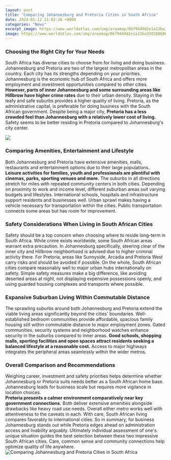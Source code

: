 ```yaml
---
layout: post
title: "Comparing Johannesburg and Pretoria Cities in South Africa"
date: 2024-01-12 21:02:26 +0000
categories: "News"
excerpt_image: https://www.worldatlas.com/img/areamap/0bf9449d2e1a12ba320280690b70272b.gif
image: https://www.worldatlas.com/img/areamap/0bf9449d2e1a12ba320280690b70272b.gif
---
```


### Choosing the Right City for Your Needs
South Africa has diverse cities to choose from for living and doing business. Johannesburg and Pretoria are two of the largest metropolitan areas in the country. Each city has its strengths depending on your priorities. 
Johannesburg is the economic hub of South Africa and offers more employment and investment opportunities compared to other cities. **However, parts of inner Johannesburg and some surrounding areas like Hillbrow have higher crime rates** due to their urban density. Staying in the leafy and safe suburbs provides a higher quality of living. 
Pretoria, as the administrative capital, is preferable for doing business with the South African government. Despite being a major city, **Pretoria has a less crowded feel than Johannesburg with a relatively lower cost of living.** Safety seems to be better residing in Pretoria compared to Johannesburg's city center. 

![](https://www.worldmap1.com/map/south-africa/south-africa-cities-map.jpg)
### Comparing Amenities, Entertainment and Lifestyle 
Both Johannesburg and Pretoria have extensive amenities, malls, restaurants and entertainment options due to their large populations. **Leisure activities for families, youth and professionals are plentiful with cinemas, parks, sporting venues and more.** 
The suburbs in all directions stretch for miles with repeated community centers in both cities. Depending on proximity to work and income level, different suburban areas suit varying budgets and lifestyles. 
International schools, hospitals and infrastructure support residents and businesses well. Urban sprawl makes having a vehicle necessary for transportation within the cities. Public transportation connects some areas but has room for improvement.
### Safety Considerations When Living in South African Cities
Safety should be a top concern when choosing where to reside long-term in South Africa. While crime exists worldwide, some South African areas warrant extra precaution. 
In Johannesburg specifically, steering clear of the inner city and Hillbrow neighborhood is advised due to higher criminal activity there. For Pretoria, areas like Sunnyside, Arcadia and Pretoria West carry risks and should be avoided if possible. 
On the whole, South African cities compare reasonably well to major urban hubs internationally on safety. Simple safety measures make a big difference, like avoiding deserted areas at night, not displaying expensive possessions openly, and using guarded housing complexes and transports where possible.
### Expansive Suburban Living Within Commutable Distance   
The sprawling suburbs around both Johannesburg and Pretoria extend the viable living areas significantly beyond the cities' boundaries. Well-established bedroom communities provide affordable, spacious family housing still within commutable distance to major employment zones.
Gated communities, security systems and neighborhood watches enhance security in the suburbs compared to inner areas. **Good schools, shopping malls, sporting facilities and open spaces attract residents seeking a balanced lifestyle at a reasonable cost.** Access to major highways integrates the peripheral areas seamlessly within the wider metros.
### Overall Comparison and Recommendations
Weighing career, investment and safety priorities helps determine whether Johannesburg or Pretoria suits needs better as a South African home base. Johannesburg leads for business scale but requires more vigilance in location choices.  
**Pretoria presents a calmer environment comparatively near key government connections.** Both deliver extensive amenities alongside drawbacks like heavy road use needs. Overall either metro works well with attentiveness to the caveats in each. With care, South African living compares favorably to international cities.
So in summary, for business Johannesburg stands out while Pretoria edges ahead on administration access and livability arguably. Ultimately individual assessment of one's unique situation guides the best selection between these two impressive South African cities. Care, common sense and community connections help optimize quality of life anywhere.
![Comparing Johannesburg and Pretoria Cities in South Africa](https://www.worldatlas.com/img/areamap/0bf9449d2e1a12ba320280690b70272b.gif)